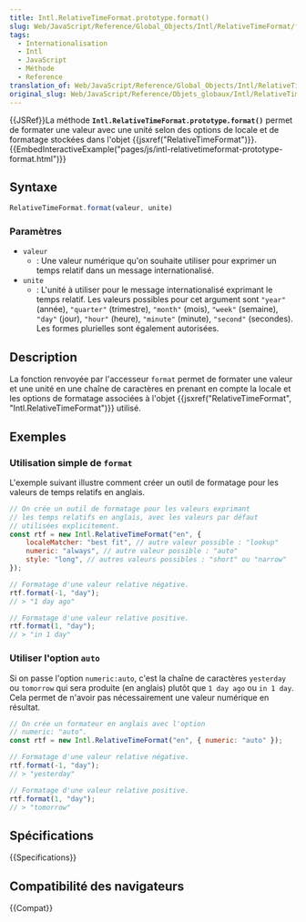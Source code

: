 ```yaml
---
title: Intl.RelativeTimeFormat.prototype.format()
slug: Web/JavaScript/Reference/Global_Objects/Intl/RelativeTimeFormat/format
tags:
  - Internationalisation
  - Intl
  - JavaScript
  - Méthode
  - Reference
translation_of: Web/JavaScript/Reference/Global_Objects/Intl/RelativeTimeFormat/format
original_slug: Web/JavaScript/Reference/Objets_globaux/Intl/RelativeTimeFormat/format
---
```


{{JSRef}}La méthode **`Intl.RelativeTimeFormat.prototype.format()`** permet de formater une valeur avec une unité selon des options de locale et de formatage stockées dans l'objet {{jsxref("RelativeTimeFormat")}}.{{EmbedInteractiveExample("pages/js/intl-relativetimeformat-prototype-format.html")}}

## Syntaxe

```js
RelativeTimeFormat.format(valeur, unite)
```

### Paramètres

- `valeur`
  - : Une valeur numérique qu'on souhaite utiliser pour exprimer un temps relatif dans un message internationalisé.
- `unite`
  - : L'unité à utiliser pour le message internationalisé exprimant le temps relatif. Les valeurs possibles pour cet argument sont `"year"` (année), `"quarter"` (trimestre), `"month"` (mois), `"week"` (semaine), `"day"` (jour), `"hour"` (heure), `"minute"` (minute), `"second"` (secondes). Les formes plurielles sont également autorisées.

## Description

La fonction renvoyée par l'accesseur `format` permet de formater une valeur et une unité en une chaîne de caractères en prenant en compte la locale et les options de formatage associées à l'objet {{jsxref("RelativeTimeFormat", "Intl.RelativeTimeFormat")}} utilisé.

## Exemples

### Utilisation simple de `format`

L'exemple suivant illustre comment créer un outil de formatage pour les valeurs de temps relatifs en anglais.

```js
// On crée un outil de formatage pour les valeurs exprimant
// les temps relatifs en anglais, avec les valeurs par défaut
// utilisées explicitement.
const rtf = new Intl.RelativeTimeFormat("en", {
    localeMatcher: "best fit", // autre valeur possible : "lookup"
    numeric: "always", // autre valeur possible : "auto"
    style: "long", // autres valeurs possibles : "short" ou "narrow"
});

// Formatage d'une valeur relative négative.
rtf.format(-1, "day");
// > "1 day ago"

// Formatage d'une valeur relative positive.
rtf.format(1, "day");
// > "in 1 day"
```

### Utiliser l'option `auto`

Si on passe l'option `numeric:auto`, c'est la chaîne de caractères `yesterday` ou `tomorrow` qui sera produite (en anglais) plutôt que `1 day ago` ou `in 1 day`. Cela permet de n'avoir pas nécessairement une valeur numérique en résultat.

```js
// On crée un formateur en anglais avec l'option
// numeric: "auto".
const rtf = new Intl.RelativeTimeFormat("en", { numeric: "auto" });

// Formatage d'une valeur relative négative.
rtf.format(-1, "day");
// > "yesterday"

// Formatage d'une valeur relative positive.
rtf.format(1, "day");
// > "tomorrow"
```

## Spécifications

{{Specifications}}

## Compatibilité des navigateurs

{{Compat}}

